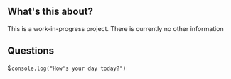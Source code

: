 ## What's this about?
This is a work-in-progress project. There is currently no other information

## Questions
$`console.log("How's your day today?")`
